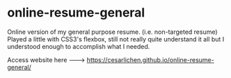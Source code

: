 # online-resume-general  
Online version of my general purpose resume. (i.e. non-targeted resume)
Played a little with CSS3's flexbox, still not really quite understand it all but I understood enough to accomplish what I needed.

Access website here ---> https://cesarlichen.github.io/online-resume-general/
